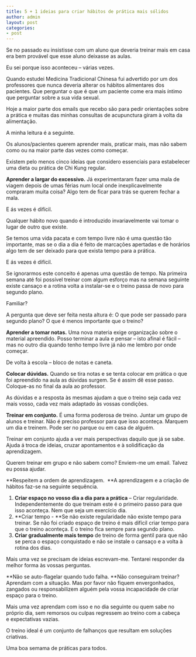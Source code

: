 ```yaml
---
title: 5 + 1 ideias para criar hábitos de prática mais sólidos
author: admin
layout: post
categories:
- post
---
```

Se no passado eu insistisse com um aluno que deveria treinar mais em casa era bem provável que esse aluno deixasse as aulas.

Eu sei porque isso aconteceu &#8211; várias vezes.

Quando estudei Medicina Tradicional Chinesa fui advertido por um dos professores que nunca deveria alterar os hábitos alimentares dos pacientes. Que perguntar o que é que um paciente come era mais íntimo que perguntar sobre a sua vida sexual.

Hoje a maior parte dos emails que recebo são para pedir orientações sobre a prática e muitas das minhas consultas de acupunctura giram à volta da alimentação.

A minha leitura é a seguinte.

Os alunos/pacientes querem aprender mais, praticar mais, mas não sabem como ou na maior parte das vezes como começar.

Existem pelo menos cinco ideias que considero essenciais para estabelecer uma dieta ou prática de Chi Kung regular.

**Aprender a largar do excessivo.** Já experimentaram fazer uma mala de viagem depois de umas férias num local onde inexplicavelmente compraram muita coisa? Algo tem de ficar para trás se querem fechar a mala.

E ás vezes é difícil.

Qualquer hábito novo quando é introduzido invariavelmente vai tomar o lugar de outro que existe.

Se temos uma vida pacata e com tempo livre não é uma questão tão importante, mas se o dia a dia é feito de marcações apertadas e de horários algo tem de ser deixado para que exista tempo para a prática.

E ás vezes é difícil.

Se ignorarmos este conceito é apenas uma questão de tempo. Na primeira semana até foi possível treinar com algum esforço mas na semana seguinte existe cansaço e a rotina volta a instalar-se e o treino passa de novo para segundo plano.

Familiar?

A pergunta que deve ser feita nesta altura é: O que pode ser passado para segundo plano? O que é menos importante que o treino?

**Aprender a tomar notas.** Uma nova materia exige organização sobre o material apreendido. Posso terminar a aula e pensar &#8211; isto afinal é fácil &#8211; mas no outro dia quando tenho tempo livre já não me lembro por onde começar.

De volta à escola &#8211; bloco de notas e caneta.

**Colocar dúvidas.** Quando se tira notas e se tenta colocar em prática o que foi apreendido na aula as dúvidas surgem. Se é assim dê esse passo. Coloque-as no final da aula ao professor.

As dúvidas e a resposta às mesmas ajudam a que o treino seja cada vez mais vosso, cada vez mais adaptado às vossas condições.

**Treinar em conjunto.** É uma forma poderosa de treino. Juntar um grupo de alunos e treinar. Não é preciso professor para que isso aconteça. Marquem um dia e treinem. Pode ser no parque ou em casa de alguém.

Treinar em conjunto ajuda a ver mais perspectivas daquilo que já se sabe. Ajuda á troca de ideias, cruzar apontamentos e à solidificação da aprendizagem.

Querem treinar em grupo e não sabem como? Enviem-me um email. Talvez eu possa ajudar.

**Respeitem a ordem de aprendizagem.  **A aprendizagem e a criação de hábitos faz-se na seguinte sequência.

1.  **Criar espaço no vosso dia a dia para a prática** &#8211; Criar regularidade. Independentemente do que treinam este é o primeiro passo para que isso aconteça. Nem que seja um exercício dia.
2.  **Criar tempo - **Se não existe regularidade não existe tempo para treinar. Se não foi criado espaço de treino é mais difícil criar tempo para que o treino aconteça. E o treino fica sempre para segundo plano.
3.  **Criar gradualmente mais tempo** de treino de forma gentil para que não se perca o espaço conquistado e não se instale o cansaço e a volta à rotina dos dias.

Mais uma vez se precisam de ideias escrevam-me. Tentarei responder da melhor forma às vossas perguntas.

**Não se auto-flagelar quando tudo falha. **Não conseguiram treinar? Aprendam com a situação. Mas por favor não fiquem envergonhados, zangados ou responsabilizem alguém pela vossa incapacidade de criar espaço para o treino.

Mais uma vez aprendam com isso e no dia seguinte ou quem sabe no próprio dia, sem remorsos ou culpas regressem ao treino com a cabeça e expectativas vazias.

O treino ideal é um conjunto de falhanços que resultam em soluções criativas.

Uma boa semama de práticas para todos. 
